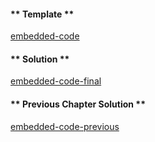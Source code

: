 <!-- Add translation for the following page: https://learn.vyperlang.org/#/2/addresses
Do NOT change the code below. The below code runs the code editor -->

<!-- tabs:start -->

#### ** Template **

[embedded-code](../../assets/2/2.1-template-code.vy ':include :type=code embed-template')

#### ** Solution **

[embedded-code-final](../../assets/2/2.1-finished-code.vy ':include :type=code embed-final')

#### ** Previous Chapter Solution **

[embedded-code-previous](../../assets/1/1.12-finished-code.vy ':include :type=code embed-previous')

<!-- tabs:end -->

